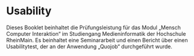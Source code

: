 Usability
=========

Dieses Booklet beinhaltet die Prüfungsleistung für das Modul „Mensch Computer Interaktion“ im Studiengang Medieninformatik der Hochschule RheinMain.
Es beinhaltet eine Seminararbeit und einen Bericht über einen Usabilitytest, der an der Anwendung „Quojob“ durchgeführt wurde.
